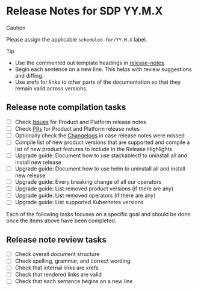 <!--
    DO NOT REMOVE THIS COMMENT. It is intended for people who might copy/paste from the previous release issue.
    This was created by an PR template: https://github.com/stackabletech/documentation/tree/main/.github/PULL_REQUEST_TEMPLATE/release-notes.md.
-->

<!-- Release placeholders YY.M.X should be replaced. -->
# Release Notes for SDP YY.M.X

> [!CAUTION]
> Please assign the applicable `scheduled-for/YY.M.X` label.

> [!TIP]
> - Use the commented out template headings in [release-notes][template].
> - Begin each sentence on a new line. This helps with review suggestions and diffing.
> - Use xrefs for links to other parts of the documentation so that they remain valid across versions.

[template]: https://github.com/stackabletech/documentation/blob/8dc93f28ac6d20a587f54d0a697c71fe47e8643a/modules/ROOT/pages/release-notes.adoc?plain=1#L11-L56

## Release note compilation tasks

- [ ] Check [Issues](https://github.com/search?q=org%3Astackabletech+label%3Arelease-note%2Crelease-note%2Faction-required+label%3Arelease%YY.M.X%2Cscheduled-for%YY.M.X&type=issues) for Product and Platform release notes
- [ ] Check [PRs](https://github.com/search?q=org%3Astackabletech+label%3Arelease-note%2Crelease-note%2Faction-required+label%3Arelease%YY.M.X%2Cscheduled-for%YY.M.X&type=pullrequests) for Product and Platform release notes
- [ ] Optionally check the [Changelogs](https://github.com/search?q=org%3Astackabletech+path%3A*CHANGELOG.md+%22YY.M.X%22&type=code) in case release notes were missed
- [ ] Compile list of new product versions that are supported and compile a list of new product features to include in the Release Highlights
- [ ] Upgrade guide: Document how to use stackablectl to uninstall all and install new release
- [ ] Upgrade guide: Document how to use helm to uninstall all and install new release
- [ ] Upgrade guide: Every breaking change of all our operators
- [ ] Upgrade guide: List removed product versions (if there are any)
- [ ] Upgrade guide: List removed operators (if there are any)
- [ ] Upgrade guide: List supported Kubernetes versions

Each of the following tasks focuses on a specific goal and should be done once the items above have been completed.

## Release note review tasks

- [ ] Check overall document structure
- [ ] Check spelling, grammar, and correct wording
- [ ] Check that internal links are xrefs
- [ ] Check that rendered links are valid
- [ ] Check that each sentence begins on a new line
